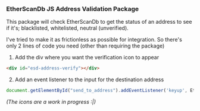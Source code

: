 ### EtherScanDb JS Address Validation Package

This package will check EtherScanDb to get the status of an address to see if it's; blacklisted, whitelisted, neutral (unverified).

I've tried to make it as frictionless as possible for integration. So there's only 2 lines of code you need (other than requiring the package)

1) Add the div where you want the verification icon to appear

```html
<div id="esd-address-verify"></div>
```

2) Add an event listener to the input for the destination address

```js
document.getElementById("send_to_address").addEventListener('keyup', EtherScamDbValidateAddress);
```

_(The icons are a work in progress :|)_